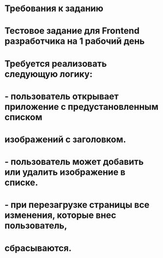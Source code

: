 # Требования к заданию
# Тестовое задание для Frontend разработчика на 1 рабочий день

# Требуется реализовать следующую логику:
# - пользователь открывает приложение с предустановленным списком
# изображений с заголовком.
# - пользователь может добавить или удалить изображение в списке.
# - при перезагрузке страницы все изменения, которые внес пользователь,
# сбрасываются.
